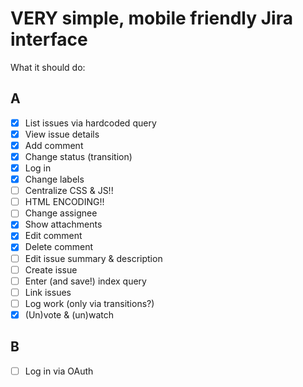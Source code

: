 VERY simple, mobile friendly Jira interface
====

What it should do:

## A

* [x] List issues via hardcoded query
* [x] View issue details
* [x] Add comment
* [x] Change status (transition)
* [x] Log in
* [x] Change labels
* [ ] Centralize CSS & JS!!
* [ ] HTML ENCODING!!
* [ ] Change assignee
* [x] Show attachments
* [x] Edit comment
* [x] Delete comment
* [ ] Edit issue summary & description
* [ ] Create issue
* [ ] Enter (and save!) index query
* [ ] Link issues
* [ ] Log work (only via transitions?)
* [x] (Un)vote & (un)watch

## B

* [ ] Log in via OAuth
